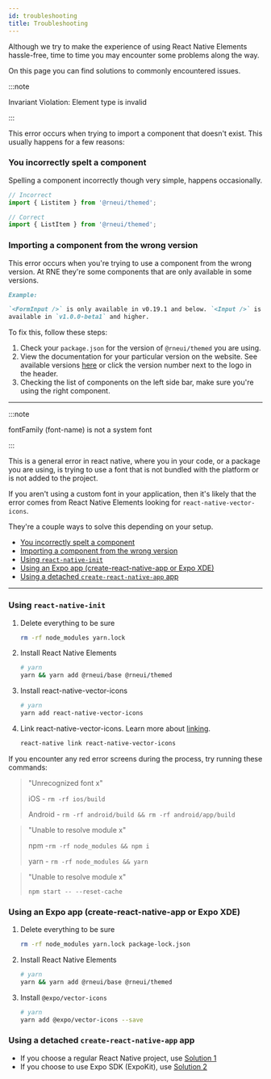 ```yaml
---
id: troubleshooting
title: Troubleshooting
---
```


Although we try to make the experience of using React Native Elements
hassle-free, time to time you may encounter some problems along the way.

On this page you can find solutions to commonly encountered issues.

:::note

Invariant Violation: Element type is invalid

:::

This error occurs when trying to import a component that doesn't exist. This
usually happens for a few reasons:

### You incorrectly spelt a component

Spelling a component incorrectly though very simple, happens occasionally.

```jsx
// Incorrect
import { Listitem } from '@rneui/themed';

// Correct
import { ListItem } from '@rneui/themed';
```

### Importing a component from the wrong version

This error occurs when you're trying to use a component from the wrong version.
At RNE they're some components that are only available in some versions.

```md
Example:

`<FormInput />` is only available in v0.19.1 and below. `<Input />` is only
available in `v1.0.0-beta1` and higher.
```

To fix this, follow these steps:

1. Check your `package.json` for the version of `@rneui/themed` you are
   using.
2. View the documentation for your particular version on the website. See
   available versions
   [here](/versions)
   or click the version number next to the logo in the header.
3. Checking the list of components on the left side bar, make sure you're using
   the right component.

---

:::note

fontFamily (font-name) is not a system font

:::

This is a general error in react native, where you in your code, or a package
you are using, is trying to use a font that is not bundled with the platform or
is not added to the project.

If you aren't using a custom font in your application, then it's likely that
the error comes from React Native Elements looking for
`react-native-vector-icons`.

They're a couple ways to solve this depending on your setup.

- [You incorrectly spelt a component](#you-incorrectly-spelt-a-component)
- [Importing a component from the wrong version](#importing-a-component-from-the-wrong-version)
- [Using `react-native-init`](#using-react-native-init)
- [Using an Expo app (create-react-native-app or Expo XDE)](#using-an-expo-app-create-react-native-app-or-expo-xde)
- [Using a detached `create-react-native-app` app](#using-a-detached-create-react-native-app-app)

---

### Using `react-native-init`

1. Delete everything to be sure

   ```bash
   rm -rf node_modules yarn.lock
   ```

2. Install React Native Elements

   ```bash
   # yarn
   yarn && yarn add @rneui/base @rneui/themed
   ```

3. Install react-native-vector-icons

   ```bash
   # yarn
   yarn add react-native-vector-icons
   ```

4. Link react-native-vector-icons. Learn more about
   [linking](https://reactnative.dev/docs/linking.html).

   ```bash
   react-native link react-native-vector-icons
   ```

If you encounter any red error screens during the process, try running these
commands:

> "Unrecognized font x"
>
> iOS - `rm -rf ios/build`
>
> Android - `rm -rf android/build && rm -rf android/app/build`

> "Unable to resolve module x"
>
> npm -`rm -rf node_modules && npm i`
>
> yarn - `rm -rf node_modules && yarn`

> "Unable to resolve module x"
>
> `npm start -- --reset-cache`

### Using an Expo app (create-react-native-app or Expo XDE)

1. Delete everything to be sure

   ```bash
   rm -rf node_modules yarn.lock package-lock.json
   ```

2. Install React Native Elements

   ```bash
   # yarn
   yarn && yarn add @rneui/base @rneui/themed
   ```

3. Install `@expo/vector-icons`

   ```bash
   # yarn
   yarn add @expo/vector-icons --save
   ```

### Using a detached `create-react-native-app` app

- If you choose a regular React Native project, use
  [Solution 1](#using-react-native-init)
- If you choose to use Expo SDK (ExpoKit), use
  [Solution 2](#using-an-expo-app-create-react-native-app-or-expo-xde)
